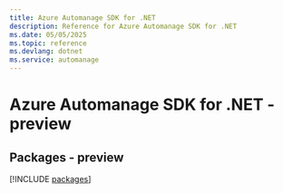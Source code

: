 ```yaml
---
title: Azure Automanage SDK for .NET
description: Reference for Azure Automanage SDK for .NET
ms.date: 05/05/2025
ms.topic: reference
ms.devlang: dotnet
ms.service: automanage
---
```

# Azure Automanage SDK for .NET - preview
## Packages - preview
[!INCLUDE [packages](automanage-index.md)]